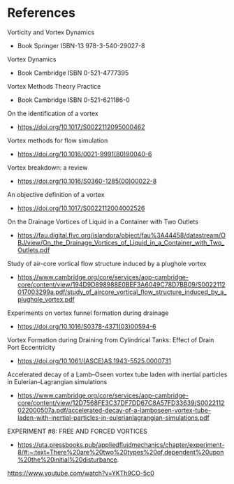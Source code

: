 # References

Vorticity and Vortex Dynamics
- Book Springer	ISBN-13	978-3-540-29027-8

Vortex Dynamics
- Book Cambridge ISBN 0-521-4777395

Vortex Methods Theory Practice 
- Book Cambridge ISBN 0-521-621186-0

On the identification of a vortex
- https://doi.org/10.1017/S0022112095000462

Vortex methods for flow simulation
- https://doi.org/10.1016/0021-9991(80)90040-6

Vortex breakdown: a review
- https://doi.org/10.1016/S0360-1285(00)00022-8

An objective definition of a vortex
- https://doi.org/10.1017/S0022112004002526

On the Drainage Vortices of Liquid in a Container with Two Outlets
- https://fau.digital.flvc.org/islandora/object/fau%3A44458/datastream/OBJ/view/On_the_Drainage_Vortices_of_Liquid_in_a_Container_with_Two_Outlets.pdf


Study of air-core vortical flow structure induced by a plughole vortex
- https://www.cambridge.org/core/services/aop-cambridge-core/content/view/194D9D898988E0BEF3A6049C78D7BB09/S0022112017003299a.pdf/study_of_aircore_vortical_flow_structure_induced_by_a_plughole_vortex.pdf


Experiments on vortex funnel formation during drainage
- https://doi.org/10.1016/S0378-4371(03)00594-6


Vortex Formation during Draining from Cylindrical Tanks: Effect of Drain Port Eccentricity
- https://doi.org/10.1061/(ASCE)AS.1943-5525.0000731

Accelerated decay of a Lamb–Oseen vortex tube laden with inertial particles in Eulerian–Lagrangian simulations
- https://www.cambridge.org/core/services/aop-cambridge-core/content/view/12D7568FE3C37DF7DD67C8A57FD33639/S0022112022000507a.pdf/accelerated-decay-of-a-lamboseen-vortex-tube-laden-with-inertial-particles-in-eulerianlagrangian-simulations.pdf

EXPERIMENT #8: FREE AND FORCED VORTICES
- https://uta.pressbooks.pub/appliedfluidmechanics/chapter/experiment-8/#:~:text=There%20are%20two%20types%20of,dependent%20upon%20the%20initial%20disturbance.

https://www.youtube.com/watch?v=YKTh9CO-5c0

